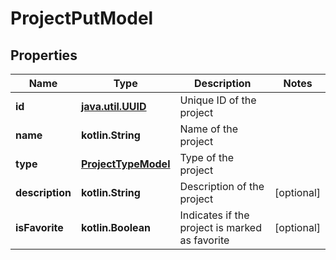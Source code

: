 
# ProjectPutModel

## Properties
| Name | Type | Description | Notes |
| ------------ | ------------- | ------------- | ------------- |
| **id** | [**java.util.UUID**](java.util.UUID.md) | Unique ID of the project |  |
| **name** | **kotlin.String** | Name of the project |  |
| **type** | [**ProjectTypeModel**](ProjectTypeModel.md) | Type of the project |  |
| **description** | **kotlin.String** | Description of the project |  [optional] |
| **isFavorite** | **kotlin.Boolean** | Indicates if the project is marked as favorite |  [optional] |



